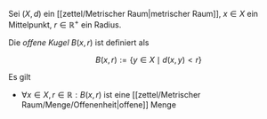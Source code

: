 Sei $(X, d)$ ein [[zettel/Metrischer Raum|metrischer Raum]], $x \in X$ ein Mittelpunkt, $r \in \mathbb{R}^+$ ein Radius.

Die *offene Kugel* $B(x, r)$ ist definiert als

$$
	B(x, r) := \{ y \in X \mid d(x, y) \lt r \}
$$

Es gilt
- $\forall x \in X, r \in \mathbb{R} : B(x, r)$ ist eine [[zettel/Metrischer Raum/Menge/Offenenheit|offene]] Menge